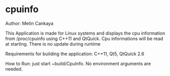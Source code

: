 # cpuinfo

Author: Metin Cankaya

This Application is made for Linux systems and displays the cpu information from /proc/cpuinfo using C++11 and QtQuick.
Cpu informations will be read at starting. There is no update during runtime

Requirements for building the application:
C++11, Qt5, QtQuick 2.6

How to Run:
just start ~build/CpuInfo. No environment arguments are needed.
